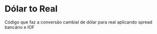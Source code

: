 # Dólar to Real
Código que faz a conversão cambial de dólar para real aplicando spread bancário e IOF
